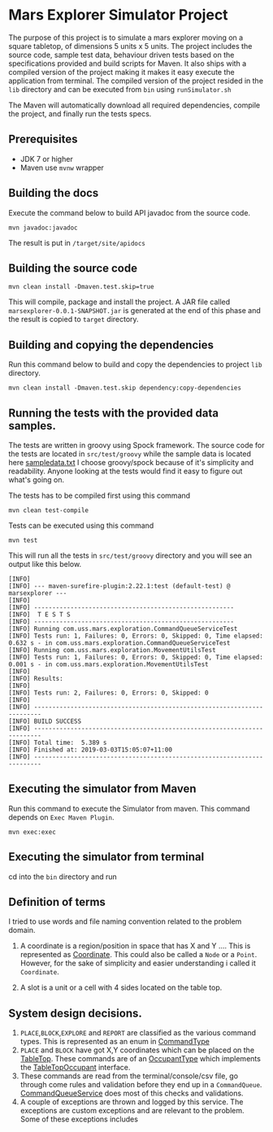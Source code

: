 Mars Explorer Simulator Project
===============================

The purpose of this project is to simulate a mars explorer moving on a square tabletop, of dimensions 5 units x 5 units. The project includes the source code, sample test data, behaviour driven tests based on the specifications provided and build scripts for Maven. It also ships with a compiled version of the project making it makes it easy execute the application from terminal. The compiled version of the project resided in the `lib` directory and can be executed from `bin` using `runSimulator.sh`

The Maven will automatically download all required dependencies, compile the project, and finally run the tests specs. 

Prerequisites
-------------
- JDK 7 or higher
- Maven use `mvnw` wrapper



Building the docs
-------------------

Execute the command below to build API javadoc from the source code.

```shell
mvn javadoc:javadoc
```

The result is put in `/target/site/apidocs`

Building the source code
-------------------------

```shell
mvn clean install -Dmaven.test.skip=true
```

This will compile, package and install the project. A JAR file called `marsexplorer-0.0.1-SNAPSHOT.jar` is generated
at the end of this phase and the result is copied to `target` directory.


Building and copying the dependencies
----------------------------------------
Run this command below to build and copy the dependencies to project `lib` directory.

```shell
mvn clean install -Dmaven.test.skip dependency:copy-dependencies
```


Running the tests with the provided data samples.
--------------------------------------------------

The tests are written in groovy using Spock framework. The source code for the tests are located in `src/test/groovy` while the sample data is located here [sampledata.txt](sampledata.txt)
I choose groovy/spock because of it's simplicity and readability. Anyone looking at the tests would find it easy to figure out what's going on.

The tests has to be compiled first using this command 

```shell 
mvn clean test-compile
```

Tests can be executed using this command 

```shell 
mvn test
```
This will run all the tests in `src/test/groovy` directory and you will see an output like this below.

```
[INFO] 
[INFO] --- maven-surefire-plugin:2.22.1:test (default-test) @ marsexplorer ---
[INFO] 
[INFO] -------------------------------------------------------
[INFO]  T E S T S
[INFO] -------------------------------------------------------
[INFO] Running com.uss.mars.exploration.CommandQueueServiceTest
[INFO] Tests run: 1, Failures: 0, Errors: 0, Skipped: 0, Time elapsed: 0.632 s - in com.uss.mars.exploration.CommandQueueServiceTest
[INFO] Running com.uss.mars.exploration.MovementUtilsTest
[INFO] Tests run: 1, Failures: 0, Errors: 0, Skipped: 0, Time elapsed: 0.001 s - in com.uss.mars.exploration.MovementUtilsTest
[INFO] 
[INFO] Results:
[INFO] 
[INFO] Tests run: 2, Failures: 0, Errors: 0, Skipped: 0
[INFO] 
[INFO] ------------------------------------------------------------------------
[INFO] BUILD SUCCESS
[INFO] ------------------------------------------------------------------------
[INFO] Total time:  5.389 s
[INFO] Finished at: 2019-03-03T15:05:07+11:00
[INFO] ------------------------------------------------------------------------

```




Executing the simulator from Maven
------------------------------------
Run this command to execute the Simulator from maven. This command depends on `Exec Maven Plugin`.


```shell
mvn exec:exec
```


Executing the simulator from terminal
--------------------------------------
cd into the `bin` directory and run 



Definition of terms
-----------------------

I tried to use words and file naming convention related to the problem domain.
1. A coordinate is a region/position in space that has X and Y .... 
This is represented as [Coordinate](src/main/java/com/uss/mars/exploration/Coordinate.java). 
This could also be called a `Node` or a `Point`. However, for the sake of simplicity and easier understanding i called it `Coordinate`.

2. A slot is a unit or a cell with 4 sides located on the table top.


System design decisions.
----------------------------

1. `PLACE`,`BLOCK`,`EXPLORE` and `REPORT` are classified as the various command types. 
This is represented as an enum in [CommandType](src/main/java/com/uss/mars/exploration/CommandType.java)
2. `PLACE` and `BLOCK` have got X,Y coordinates which can be placed on the [TableTop](src/main/java/com/uss/mars/exploration/TableTop.java). 
These commands are of an [OccupantType](src/main/java/com/uss/mars/exploration/OccupantType) which implements the [TableTopOccupant](src/main/java/com/uss/mars/exploration/TableTopOccupant.java) interface. 
3. These commands are read from the terminal/console/csv file, go through come rules and validation before they end up in a
`CommandQueue`. [CommandQueueService](src/main/java/com/uss/mars/exploration/services/CommandQueueService.java) does most of this checks and validations. 
4. A couple of exceptions are thrown and logged by this service. The exceptions are custom exceptions and are relevant to the problem.
Some of these exceptions includes


